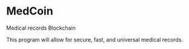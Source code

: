 # MedCoin
Medical records Blockchain

This program will allow for secure, fast, and universal medical records.
